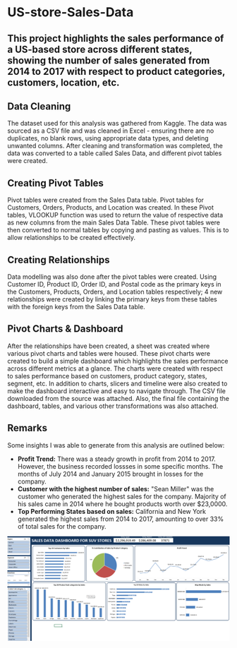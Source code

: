 # US-store-Sales-Data
## This project highlights the sales performance of a US-based store across different states, showing the number of sales generated from 2014 to 2017 with respect to product categories, customers, location, etc.

##  Data Cleaning

The dataset used for this analysis was gathered from Kaggle. The data was sourced as a CSV file and was cleaned in Excel - ensuring there are no duplicates, no blank rows, using appropriate data types, and deleting unwanted columns. After cleaning and transformation was completed, the data was converted to a table called Sales Data, and different pivot tables were created.

## Creating Pivot Tables

Pivot tables were created from the Sales Data table. Pivot tables for Customers, Orders, Products, and Location was created. In these Pivot tables, VLOOKUP function was used to return the value of respective data as new columns from the main Sales Data Table. These pivot tables were then converted to normal tables by copying and pasting as values. This is to allow relationships to be created effectively.

## Creating Relationships

Data modelling was also done after the pivot tables were created. Using Customer ID, Product ID, Order ID, and Postal code as the primary keys in the Customers, Products, Orders, and Location tables respectively; 4 new relationships were created by linking the primary keys from these tables with the foreign keys from the Sales Data table.

## Pivot Charts & Dashboard

After the relationships have been created, a sheet was created where various pivot charts and tables were housed. These pivot charts were created to build a simple dashboard which highlights the sales performance across different metrics at a glance. The charts were created with respect to sales performance based on customers, product category, states, segment, etc. In addition to charts, slicers and timeline were also created to make the dashboard interactive and easy to navigate through. The CSV file downloaded from the source was attached. Also, the final file containing the dashboard, tables, and various other transformations was also attached.


## Remarks

Some insights I was able to generate from this analysis are outlined below:

- **Profit Trend:** There was a steady growth in profit from 2014 to 2017. However, the business recorded lossses in some specific months. The months of July 2014 and January 2015 brought in losses for the company.
- **Customer with the highest number of sales:** "Sean Miller" was the customer who generated the highest sales for the company. Majority of his sales came in 2014 where he bought products worth over $23,0000.
- **Top Performing States based on sales:** California and New York generated the highest sales from 2014 to 2017, amounting to over 33% of total sales for the company.

![](https://github.com/Ernestug/US-store-Sales-Data/blob/main/US%20Sales%20Data%20Dashboard.png)
